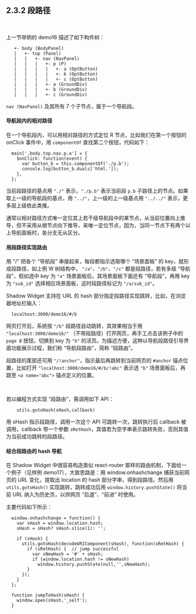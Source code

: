 2.3.2 段路径
-----------

&nbsp;

上一节举例的 demo16 描述了如下构件树：

```
   +- body (BodyPanel)
   |   +- top (Panel)
   |   |   +- nav (NavPanel)
   |   |   |   +- p (P)
   |   |   |   |   +- a (OptButton)
   |   |   |   |   +- b (OptButton)
   |   |   |   |   +- c (OptButton)
   |   |   |   +- a (GroundDiv)
   |   |   |   +- b (GroundDiv)
   |   |   |   +- c (GroundDiv)
```

`nav (NavPanel)` 及其所有 7 个子节点，属于一个导航段。

#### 导航段内的相对路径

在一个导航段内，可以用相对路径的方式定位 R 节点，比如我们在第一个按钮的 onClick 事件中，用 `componentOf` 查找第二个按钮，代码如下：

```
  main['.body.top.nav.p.a'] = {
    $onClick: function(event) {
      var button_b = this.componentOf('./p.b');
      console.log(button_b.duals['html.']);
    },
  };
```

当前段路径的基点用 `"./"` 表示，`"./p.b"` 表示当前段 `p.b` 子路径上的节点。如果取上一级的导航段的基点，用 `"../"`，上一级的上一级基点用 `"../../"` 表示，更多层上级依此类推。

通常以相对路径方式唯一定位其上若干级导航段中的某节点，从当前位置向上推导，但不采用从根节点向下推导，来唯一定位节点，因为，当同一节点下有两个以上导航面板时，各分支无从区分。

#### 用段路径实现路由

用 "/" 把各个 “导航段” 串接起来，每段都指示选取哪个 “场景面板” 的 key，就形成段路径，如上例 W 树结构中， `"/a"`、`"/b"`、`"/c"`  都是段路径，若有多级 “导航段”，假如选中 key 为 `"a"` 场景面板后，其场景面板下面还有 “导航段”，再用 key 为 `"sub_id"` 选择相应场景面板，这时段路径标记为 `"/a/sub_id"`。

Shadow Widget 支持在 URL 的 hash 部分指定段路径实现跳转，比如，在浏览器地址栏输入：

```
  localhost:3000/demo16/#/b
```
 
网页打开后，系统按 `"/b"` 段路径自动跳转，其效果相当于用 `"localhost:3000/demo16/"`  （不带段路径）打开网页，再手工点击该例子中的  `page B` 按钮，切换到 key 为 `"b"` 的活页。为描述方便，这种以导航段路径引导界面功能展示过程，我们称 “导航段路由”，简称 “段路由”。

段路径的尾部还可用 `"/!anchor"`，指示最后再跳转到当前网页的 `#anchor` 锚点位置，比如打开 `"localhost:3000/demo16/#/b/!abc"` 表示选 `"b"` 场景面板后，再跳至 `<a name="abc">` 锚点定义的位置。

&nbsp;

若以编程方式实现 “段路由”，需调用如下 API：

```
    utils.gotoHash(sHash,callback)
```

用 sHash 指示段路径，调用一次这个 API 可跳转一次，跳转执行后 callback 被调用，callback 带一个参数 `sRetHash`，其值若为空字串表示跳转失败，否则其值为当前成功跳转的段路径。

#### 结合段路由的 hash 导航

在 Shadow Widget 中很容易构造类似 react-router 那样的路由机制，下面给一个例子（见样例 demo17），大致思路是：用 window.onhashchange 捕获当前网页的 URL 变化，提取出 location 的 hash 部分字串，得到段路径。然后用 `utils.gotoHash()` 实现跳转，跳转成功后用 `window.history.pushState()` 将当前 URL 纳入为历史页，以供网页 “后退”、“前进” 时使用。

主要代码如下所示：

```
  window.onhashchange = function() {
    var sHash = window.location.hash;
    sHash = sHash? sHash.slice(1): '';
    
    if (sHash) {
      utils.gotoHash(decodeURIComponent(sHash), function(sRetHash) {
        if (sRetHash) {  // jump successful
          var sNewHash = '#' + sHash;
          if (window.location.hash != sNewHash)
            window.history.pushState(null,'',sNewHash);
        }
      });
    }
  };
  
  function jumpToHash(sHash) {
    window.open(sHash,'_self');
  }
```

&nbsp;
